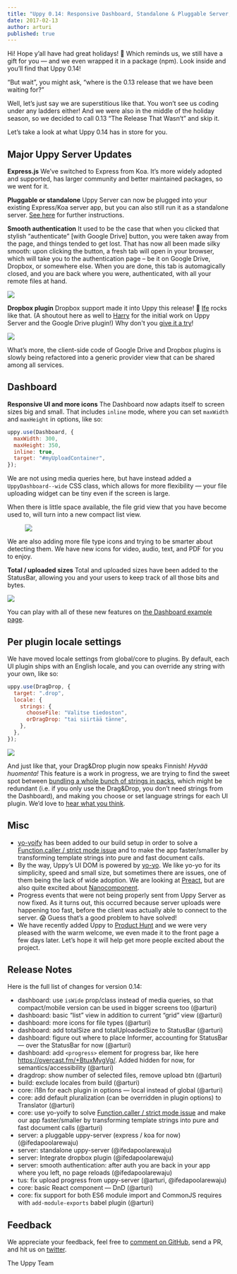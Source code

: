 ```yaml
---
title: "Uppy 0.14: Responsive Dashboard, Standalone & Pluggable Server, Dropbox"
date: 2017-02-13
author: arturi
published: true
---
```


Hi! Hope y’all have had great holidays! 🎄 Which reminds us, we still have a gift for you — and we even wrapped it in a package (npm). Look inside and you’ll find that Uppy 0.14!

“But wait”, you might ask, “where is the 0.13 release that we have been waiting for?”

Well, let’s just say we are superstitious like that. You won’t see us coding under any ladders either! And we were also in the middle of the holiday season, so we decided to call 0.13 “The Release That Wasn’t” and skip it.

Let’s take a look at what Uppy 0.14 has in store for you.

<!-- more -->

## Major Uppy Server Updates

**Express.js**
We’ve switched to Express from Koa. It’s more widely adopted and supported, has larger community and better maintained packages, so we went for it.

**Pluggable or standalone**
Uppy Server can now be plugged into your existing Express/Koa server app, but you can also still run it as a standalone server. [See here](https://github.com/goemerge/uppy-server#run-as-standalone-server) for further instructions.

**Smooth authentication**
It used to be the case that when you clicked that stylish “authenticate” \[with Google Drive] button, you were taken away from the page, and things tended to get lost. That has now all been made silky smooth: upon clicking the button, a fresh tab will open in your browser, which will take you to the authentication page – be it on Google Drive, Dropbox, or somewhere else. When you are done, this tab is automagically closed, and you are back where you were, authenticated, with all your remote files at hand.

<img class="border" src="/images/blog/0.14/smooth-auth.png">

**Dropbox plugin**
Dropbox support made it into Uppy this release! 🎉 [Ife](https://github.com/ifedapoolarewaju) rocks like that. (A shoutout here as well to [Harry](https://github.com/hedgerh) for the initial work on Uppy Server and the Google Drive plugin!) Why don't you [give it a try](https://uppy.io/examples/dashboard/)!

<img class="border" src="/images/blog/0.14/uppy-dropbox.png">

What’s more, the client-side code of Google Drive and Dropbox plugins is slowly being refactored into a generic provider view that can be shared among all services.

## Dashboard

**Responsive UI and more icons**
The Dashboard now adapts itself to screen sizes big and small. That includes `inline` mode, where you can set `maxWidth` and `maxHeight` in options, like so:

```js
uppy.use(Dashboard, {
  maxWidth: 300,
  maxHeight: 350,
  inline: true,
  target: "#myUploadContainer",
});
```

We are not using media queries here, but have instead added a `UppyDashboard--wide` CSS class, which allows for more flexibility — your file uploading widget can be tiny even if the screen is large.

When there is little space available, the file grid view that you have become used to, will turn into a new compact list view.

<figure class="wide"><img src="/images/blog/0.14/dashboard-grid-list.jpg"></figure>

We are also adding more file type icons and trying to be smarter about detecting them. We have new icons for video, audio, text, and PDF for you to enjoy.

**Total / uploaded sizes**
Total and uploaded sizes have been added to the StatusBar, allowing you and your users to keep track of all those bits and bytes.

<img src="/images/blog/0.14/statusbar-uploaded-total-size.png">

You can play with all of these new features on [the Dashboard example page](https://uppy.io/examples/dashboard/).

<!-- more -->

## Per plugin locale settings

We have moved locale settings from global/core to plugins. By default, each UI plugin ships with an English locale, and you can override any string with your own, like so:

```js
uppy.use(DragDrop, {
  target: ".drop",
  locale: {
    strings: {
      chooseFile: "Valitse tiedoston",
      orDragDrop: "tai siirtää tänne",
    },
  },
});
```

<img src="/images/blog/0.14/dnd-fi.png">

And just like that, your Drag&Drop plugin now speaks Finnish! _Hyvää huomenta!_ This feature is a work in progress, we are trying to find the sweet spot between [bundling a whole bunch of strings in packs](https://github.com/goemerge/uppy/blob/8c6252933813af69c1b71ec4621a7fc14dfb3ab0/src/locales/pt_BR.js), which might be redundant (i.e. if you only use the Drag&Drop, you don’t need strings from the Dashboard), and making you choose or set language strings for each UI plugin. We’d love to [hear what you think](https://github.com/goemerge/uppy/issues/42).

## Misc

- [yo-yoify](https://www.npmjs.com/package/yo-yoify) has been added to our build setup in order to solve a [Function.caller / strict mode issue](https://github.com/shama/bel#note) and to make the app faster/smaller by transforming template strings into pure and fast document calls.
- By the way, Uppy’s UI DOM is powered by [yo-yo](https://www.npmjs.com/package/yo-yo). We like yo-yo for its simplicity, speed and small size, but sometimes there are issues, one of them being the lack of wide adoption. We are looking at [Preact](https://preactjs.com/), but are also quite excited about [Nanocomponent](https://github.com/yoshuawuyts/nanocomponent).
- Progress events that were not being properly sent from Uppy Server as now fixed. As it turns out, this occurred because server uploads were happening too fast, before the client was actually able to connect to the server. :scream: Guess that’s a good problem to have solved!
- We have recently added Uppy to [Product Hunt](https://www.producthunt.com/posts/uppy) and we were very pleased with the warm welcome, we even made it to the front page a few days later. Let’s hope it will help get more people excited about the project.

## Release Notes

Here is the full list of changes for version 0.14:

- dashboard: use `isWide` prop/class instead of media queries, so that compact/mobile version can be used in bigger screens too (@arturi)
- dashboard: basic “list” view in addition to current “grid” view (@arturi)
- dashboard: more icons for file types (@arturi)
- dashboard: add totalSize and totalUploadedSize to StatusBar (@arturi)
- dashboard: figure out where to place Informer, accounting for StatusBar — over the StatusBar for now (@arturi)
- dashboard: add `<progress>` element for progress bar, like here <https://overcast.fm/+BtuxMygVg/>. Added hidden for now, for semantics/accessibility (@arturi)
- dragdrop: show number of selected files, remove upload btn (@arturi)
- build: exclude locales from build (@arturi)
- core: i18n for each plugin in options — local instead of global (@arturi)
- core: add default pluralization (can be overridden in plugin options) to Translator (@arturi)
- core: use yo-yoify to solve [Function.caller / strict mode issue](https://github.com/shama/bel#note) and make our app faster/smaller by transforming template strings into pure and fast document calls (@arturi)
- server: a pluggable uppy-server (express / koa for now) (@ifedapoolarewaju)
- server: standalone uppy-server (@ifedapoolarewaju)
- server: Integrate dropbox plugin (@ifedapoolarewaju)
- server: smooth authentication: after auth you are back in your app where you left, no page reloads (@ifedapoolarewaju)
- tus: fix upload progress from uppy-server (@arturi, @ifedapoolarewaju)
- core: basic React component — DnD (@arturi)
- core: fix support for both ES6 module import and CommonJS requires with `add-module-exports` babel plugin (@arturi)

## Feedback

We appreciate your feedback, feel free to [comment on GitHub](https://github.com/goemerge/uppy/issues/), send a PR, and hit us on [twitter](https://twitter.com/uppy_io).

The Uppy Team
